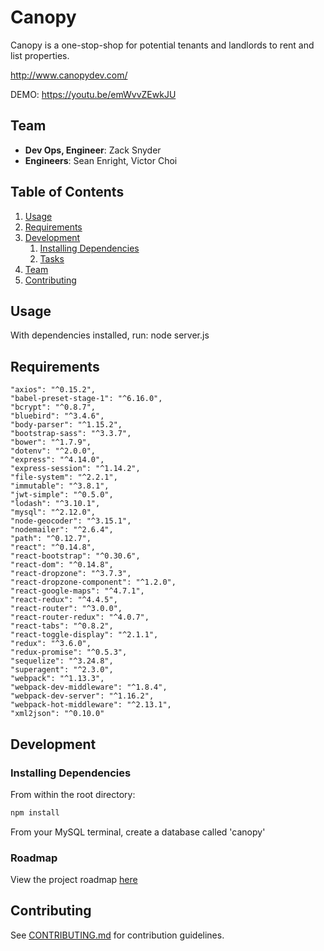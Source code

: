 # Canopy

Canopy is a one-stop-shop for potential tenants and landlords to rent and list properties.

http://www.canopydev.com/

DEMO: https://youtu.be/emWvvZEwkJU

## Team

  - __Dev Ops, Engineer__: Zack Snyder
  - __Engineers__: Sean Enright, Victor Choi

## Table of Contents

1. [Usage](#Usage)
1. [Requirements](#requirements)
1. [Development](#development)
    1. [Installing Dependencies](#installing-dependencies)
    1. [Tasks](#tasks)
1. [Team](#team)
1. [Contributing](#contributing)

## Usage

With dependencies installed, run:
node server.js



## Requirements


    "axios": "^0.15.2",
    "babel-preset-stage-1": "^6.16.0",
    "bcrypt": "^0.8.7",
    "bluebird": "^3.4.6",
    "body-parser": "^1.15.2",
    "bootstrap-sass": "^3.3.7",
    "bower": "^1.7.9",
    "dotenv": "^2.0.0",
    "express": "^4.14.0",
    "express-session": "^1.14.2",
    "file-system": "^2.2.1",
    "immutable": "^3.8.1",
    "jwt-simple": "^0.5.0",
    "lodash": "^3.10.1",
    "mysql": "^2.12.0",
    "node-geocoder": "^3.15.1",
    "nodemailer": "^2.6.4",
    "path": "^0.12.7",
    "react": "^0.14.8",
    "react-bootstrap": "^0.30.6",
    "react-dom": "^0.14.8",
    "react-dropzone": "^3.7.3",
    "react-dropzone-component": "^1.2.0",
    "react-google-maps": "^4.7.1",
    "react-redux": "^4.4.5",
    "react-router": "^3.0.0",
    "react-router-redux": "^4.0.7",
    "react-tabs": "^0.8.2",
    "react-toggle-display": "^2.1.1",
    "redux": "^3.6.0",
    "redux-promise": "^0.5.3",
    "sequelize": "^3.24.8",
    "superagent": "^2.3.0",
    "webpack": "^1.13.3",
    "webpack-dev-middleware": "^1.8.4",
    "webpack-dev-server": "^1.16.2",
    "webpack-hot-middleware": "^2.13.1",
    "xml2json": "^0.10.0"


## Development

### Installing Dependencies

From within the root directory:

```sh
npm install
```


From your MySQL terminal, create a database called 'canopy'

### Roadmap

View the project roadmap [here](https://github.com/zsnydr/Canopy/issues)


## Contributing

See [CONTRIBUTING.md](CONTRIBUTING.md) for contribution guidelines.
